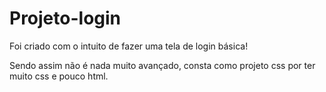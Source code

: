 # Projeto-login

Foi criado com o intuito de fazer uma tela de login básica!

Sendo assim não é nada muito avançado, consta como projeto css por ter muito css e pouco html.
